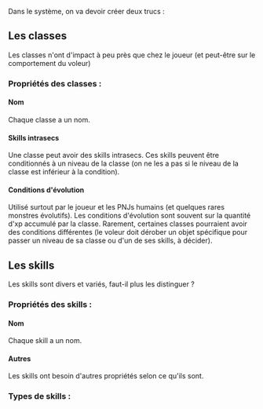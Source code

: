 Dans le système, on va devoir créer deux trucs :

## Les classes

Les classes n'ont d'impact à peu près que chez le joueur (et peut-être sur le comportement du voleur)

### Propriétés des classes :

#### Nom

Chaque classe a un nom.

#### Skills intrasecs

Une classe peut avoir des skills intrasecs. Ces skills peuvent être conditionnés à un niveau de la classe (on ne les a pas si le niveau de la classe est inférieur à la condition).

#### Conditions d'évolution

Utilisé surtout par le joueur et les PNJs humains (et quelques rares monstres évolutifs).
Les conditions d'évolution sont souvent sur la quantité d'xp accumulé par la classe.
Rarement, certaines classes pourraient avoir des conditions différentes (le voleur doit dérober un objet spécifique pour passer un niveau de sa classe ou d'un de ses skills, à décider).

## Les skills

Les skills sont divers et variés, faut-il plus les distinguer ?

### Propriétés des skills :

#### Nom

Chaque skill a un nom.

#### Autres

Les skills ont besoin d'autres propriétés selon ce qu'ils sont.

### Types de skills :
